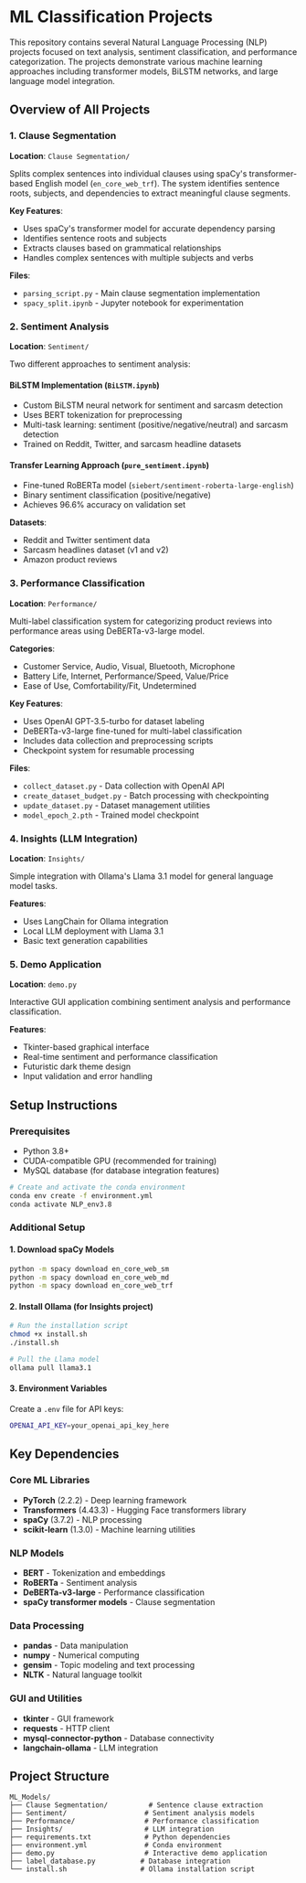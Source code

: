 # ML Classification Projects

This repository contains several Natural Language Processing (NLP) projects focused on text analysis, sentiment classification, and performance categorization. The projects demonstrate various machine learning approaches including transformer models, BiLSTM networks, and large language model integration.

## Overview of All Projects

### 1. Clause Segmentation
**Location**: `Clause Segmentation/`

Splits complex sentences into individual clauses using spaCy's transformer-based English model (`en_core_web_trf`). The system identifies sentence roots, subjects, and dependencies to extract meaningful clause segments.

**Key Features**:
- Uses spaCy's transformer model for accurate dependency parsing
- Identifies sentence roots and subjects
- Extracts clauses based on grammatical relationships
- Handles complex sentences with multiple subjects and verbs

**Files**:
- `parsing_script.py` - Main clause segmentation implementation
- `spacy_split.ipynb` - Jupyter notebook for experimentation

### 2. Sentiment Analysis
**Location**: `Sentiment/`

Two different approaches to sentiment analysis:

#### BiLSTM Implementation (`BiLSTM.ipynb`)
- Custom BiLSTM neural network for sentiment and sarcasm detection
- Uses BERT tokenization for preprocessing
- Multi-task learning: sentiment (positive/negative/neutral) and sarcasm detection
- Trained on Reddit, Twitter, and sarcasm headline datasets

#### Transfer Learning Approach (`pure_sentiment.ipynb`)
- Fine-tuned RoBERTa model (`siebert/sentiment-roberta-large-english`)
- Binary sentiment classification (positive/negative)
- Achieves 96.6% accuracy on validation set

**Datasets**:
- Reddit and Twitter sentiment data
- Sarcasm headlines dataset (v1 and v2)
- Amazon product reviews

### 3. Performance Classification
**Location**: `Performance/`

Multi-label classification system for categorizing product reviews into performance areas using DeBERTa-v3-large model.

**Categories**:
- Customer Service, Audio, Visual, Bluetooth, Microphone
- Battery Life, Internet, Performance/Speed, Value/Price
- Ease of Use, Comfortability/Fit, Undetermined

**Key Features**:
- Uses OpenAI GPT-3.5-turbo for dataset labeling
- DeBERTa-v3-large fine-tuned for multi-label classification
- Includes data collection and preprocessing scripts
- Checkpoint system for resumable processing

**Files**:
- `collect_dataset.py` - Data collection with OpenAI API
- `create_dataset_budget.py` - Batch processing with checkpointing
- `update_dataset.py` - Dataset management utilities
- `model_epoch_2.pth` - Trained model checkpoint

### 4. Insights (LLM Integration)
**Location**: `Insights/`

Simple integration with Ollama's Llama 3.1 model for general language model tasks.

**Features**:
- Uses LangChain for Ollama integration
- Local LLM deployment with Llama 3.1
- Basic text generation capabilities

### 5. Demo Application
**Location**: `demo.py`

Interactive GUI application combining sentiment analysis and performance classification.

**Features**:
- Tkinter-based graphical interface
- Real-time sentiment and performance classification
- Futuristic dark theme design
- Input validation and error handling

## Setup Instructions

### Prerequisites
- Python 3.8+
- CUDA-compatible GPU (recommended for training)
- MySQL database (for database integration features)

```bash
# Create and activate the conda environment
conda env create -f environment.yml
conda activate NLP_env3.8
```

### Additional Setup

#### 1. Download spaCy Models
```bash
python -m spacy download en_core_web_sm
python -m spacy download en_core_web_md
python -m spacy download en_core_web_trf
```

#### 2. Install Ollama (for Insights project)
```bash
# Run the installation script
chmod +x install.sh
./install.sh

# Pull the Llama model
ollama pull llama3.1
```

#### 3. Environment Variables
Create a `.env` file for API keys:
```bash
OPENAI_API_KEY=your_openai_api_key_here
```

## Key Dependencies

### Core ML Libraries
- **PyTorch** (2.2.2) - Deep learning framework
- **Transformers** (4.43.3) - Hugging Face transformers library
- **spaCy** (3.7.2) - NLP processing
- **scikit-learn** (1.3.0) - Machine learning utilities

### NLP Models
- **BERT** - Tokenization and embeddings
- **RoBERTa** - Sentiment analysis
- **DeBERTa-v3-large** - Performance classification
- **spaCy transformer models** - Clause segmentation

### Data Processing
- **pandas** - Data manipulation
- **numpy** - Numerical computing
- **gensim** - Topic modeling and text processing
- **NLTK** - Natural language toolkit

### GUI and Utilities
- **tkinter** - GUI framework
- **requests** - HTTP client
- **mysql-connector-python** - Database connectivity
- **langchain-ollama** - LLM integration

## Project Structure

```
ML_Models/
├── Clause Segmentation/          # Sentence clause extraction
├── Sentiment/                   # Sentiment analysis models
├── Performance/                 # Performance classification
├── Insights/                    # LLM integration
├── requirements.txt             # Python dependencies
├── environment.yml              # Conda environment
├── demo.py                      # Interactive demo application
├── label_database.py           # Database integration
└── install.sh                  # Ollama installation script
```
